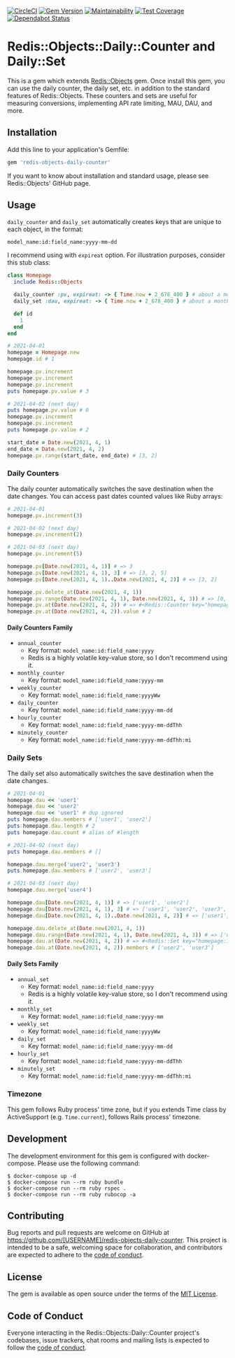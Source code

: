 [![CircleCI](https://circleci.com/gh/ryz310/redis-objects-daily-counter.svg?style=svg)](https://circleci.com/gh/ryz310/redis-objects-daily-counter) [![Gem Version](https://badge.fury.io/rb/redis-objects-daily-counter.svg)](https://badge.fury.io/rb/redis-objects-daily-counter) [![Maintainability](https://api.codeclimate.com/v1/badges/1e1cb0d70e4f80e0fdd5/maintainability)](https://codeclimate.com/github/ryz310/redis-objects-daily-counter/maintainability) [![Test Coverage](https://api.codeclimate.com/v1/badges/1e1cb0d70e4f80e0fdd5/test_coverage)](https://codeclimate.com/github/ryz310/redis-objects-daily-counter/test_coverage) [![Dependabot Status](https://api.dependabot.com/badges/status?host=github&repo=ryz310/redis-objects-daily-counter)](https://dependabot.com)

# Redis::Objects::Daily::Counter and Daily::Set

This is a gem which extends [Redis::Objects](https://github.com/nateware/redis-objects) gem. Once install this gem, you can use the daily counter, the daily set, etc. in addition to the standard features of Redis::Objects. These counters and sets are useful for measuring conversions, implementing API rate limiting, MAU, DAU, and more.

## Installation

Add this line to your application's Gemfile:

```ruby
gem 'redis-objects-daily-counter'
```

If you want to know about installation and standard usage, please see Redis::Objects' GitHub page.

## Usage

`daily_counter` and `daily_set` automatically creates keys that are unique to each object, in the format:

```
model_name:id:field_name:yyyy-mm-dd
```

I recommend using with `expireat` option.
For illustration purposes, consider this stub class:

```rb
class Homepage
  include Redis::Objects

  daily_counter :pv, expireat: -> { Time.now + 2_678_400 } # about a month
  daily_set :dau, expireat: -> { Time.now + 2_678_400 } # about a month

  def id
    1
  end
end

# 2021-04-01
homepage = Homepage.new
homepage.id # 1

homepage.pv.increment
homepage.pv.increment
homepage.pv.increment
puts homepage.pv.value # 3

# 2021-04-02 (next day)
puts homepage.pv.value # 0
homepage.pv.increment
homepage.pv.increment
puts homepage.pv.value # 2

start_date = Date.new(2021, 4, 1)
end_date = Date.new(2021, 4, 2)
homepage.pv.range(start_date, end_date) # [3, 2]
```

### Daily Counters

The daily counter automatically switches the save destination when the date changes.
You can access past dates counted values like Ruby arrays:

```rb
# 2021-04-01
homepage.pv.increment(3)

# 2021-04-02 (next day)
homepage.pv.increment(2)

# 2021-04-03 (next day)
homepage.pv.increment(5)

homepage.pv[Date.new(2021, 4, 1)] # => 3
homepage.pv[Date.new(2021, 4, 1), 3] # => [3, 2, 5]
homepage.pv[Date.new(2021, 4, 1)..Date.new(2021, 4, 2)] # => [3, 2]

homepage.pv.delete_at(Date.new(2021, 4, 1))
homepage.pv.range(Date.new(2021, 4, 1), Date.new(2021, 4, 3)) # => [0, 2, 5]
homepage.pv.at(Date.new(2021, 4, 2)) # => #<Redis::Counter key="homepage:1:pv:2021-04-02">
homepage.pv.at(Date.new(2021, 4, 2)).value # 2
```

#### Daily Counters Family

- `annual_counter`
  - Key format: `model_name:id:field_name:yyyy`
  - Redis is a highly volatile key-value store, so I don't recommend using it.
- `monthly_counter`
  - Key format: `model_name:id:field_name:yyyy-mm`
- `weekly_counter`
  - Key format: `model_name:id:field_name:yyyyWw`
- `daily_counter`
  - Key format: `model_name:id:field_name:yyyy-mm-dd`
- `hourly_counter`
  - Key format: `model_name:id:field_name:yyyy-mm-ddThh`
- `minutely_counter`
  - Key format: `model_name:id:field_name:yyyy-mm-ddThh:mi`

### Daily Sets

The daily set also automatically switches the save destination when the date changes.

```rb
# 2021-04-01
homepage.dau << 'user1'
homepage.dau << 'user2'
homepage.dau << 'user1' # dup ignored
puts homepage.dau.members # ['user1', 'user2']
puts homepage.dau.length # 2
puts homepage.dau.count # alias of #length

# 2021-04-02 (next day)
puts homepage.dau.members # []

homepage.dau.merge('user2', 'user3')
puts homepage.dau.members # ['user2', 'user3']

# 2021-04-03 (next day)
homepage.dau.merge('user4')

homepage.dau[Date.new(2021, 4, 1)] # => ['user1', 'user2']
homepage.dau[Date.new(2021, 4, 1), 3] # => ['user1', 'user2', 'user3', 'user4']
homepage.dau[Date.new(2021, 4, 1)..Date.new(2021, 4, 2)] # => ['user1', 'user2', 'user3']

homepage.dau.delete_at(Date.new(2021, 4, 1))
homepage.dau.range(Date.new(2021, 4, 1), Date.new(2021, 4, 3)) # => ['user2', 'user3', 'user4']
homepage.dau.at(Date.new(2021, 4, 2)) # => #<Redis::Set key="homepage:1:dau:2021-04-02">
homepage.dau.at(Date.new(2021, 4, 2)).members # ['user2', 'user3']
```

#### Daily Sets Family

- `annual_set`
  - Key format: `model_name:id:field_name:yyyy`
  - Redis is a highly volatile key-value store, so I don't recommend using it.
- `monthly_set`
  - Key format: `model_name:id:field_name:yyyy-mm`
- `weekly_set`
  - Key format: `model_name:id:field_name:yyyyWw`
- `daily_set`
  - Key format: `model_name:id:field_name:yyyy-mm-dd`
- `hourly_set`
  - Key format: `model_name:id:field_name:yyyy-mm-ddThh`
- `minutely_set`
  - Key format: `model_name:id:field_name:yyyy-mm-ddThh:mi`

### Timezone

This gem follows Ruby process' time zone, but if you extends Time class by ActiveSupport (e.g. `Time.current`), follows Rails process' timezone.

## Development

The development environment for this gem is configured with docker-compose.
Please use the following command:

    $ docker-compose up -d
    $ docker-compose run --rm ruby bundle
    $ docker-compose run --rm ruby rspec .
    $ docker-compose run --rm ruby rubocop -a

## Contributing

Bug reports and pull requests are welcome on GitHub at https://github.com/[USERNAME]/redis-objects-daily-counter. This project is intended to be a safe, welcoming space for collaboration, and contributors are expected to adhere to the [code of conduct](https://github.com/[USERNAME]/redis-objects-daily-counter/blob/master/CODE_OF_CONDUCT.md).

## License

The gem is available as open source under the terms of the [MIT License](https://opensource.org/licenses/MIT).

## Code of Conduct

Everyone interacting in the Redis::Objects::Daily::Counter project's codebases, issue trackers, chat rooms and mailing lists is expected to follow the [code of conduct](https://github.com/[USERNAME]/redis-objects-daily-counter/blob/master/CODE_OF_CONDUCT.md).
